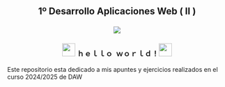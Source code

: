
<h2 align="center"> 1º Desarrollo Aplicaciones Web ( II ) </h2>

 <h3 align="center"><img src="https://64.media.tumblr.com/b03706409a97950f9a50d2e36371f36f/46d3ecbdc38bc778-bd/s400x600/d9d968826e0c5c6689029078d7a15cf19707bfb8.gifv"/> </h3>

 <h3 align="center"> <img width="30" src="https://web.archive.org/web/20091026193240im_/http://geocities.com/hellokitty_can/maru_jump_rope.gif"/>  ﻿ｈｅｌｌｏ  ｗｏｒｌｄ！<img width="30" src="https://web.archive.org/web/20091026193240im_/http://geocities.com/hellokitty_can/maru_jump_rope.gif"/> </h3>

 <p> Este repositorio esta dedicado a mis apuntes y ejercicios realizados en el curso 2024/2025 de DAW </p>